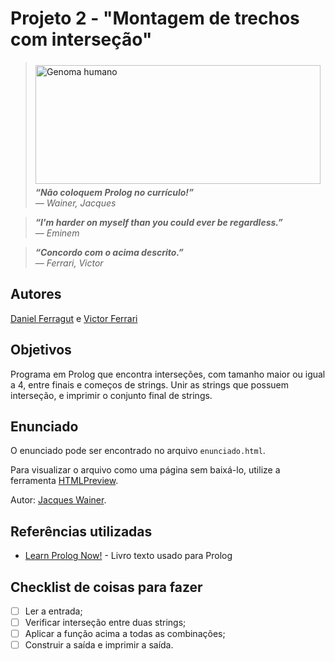 # Projeto 2 - "Montagem de trechos com interseção"

 <img align = "left" src= https://geneticliteracyproject.org/wp-content/uploads/2018/06/6-20-2018-harnessing-the-human-genome-286123.png width="456" height="190"  hspace="40" vspace="5" alt="Genoma humano">

> ***“Não coloquem Prolog no currículo!”** <br /> ― Wainer, Jacques*

> ***“I'm harder on myself than you could ever be regardless.”** <br /> ― Eminem*

> ***“Concordo com o acima descrito.”** <br /> ― Ferrari, Victor*

## Autores
[Daniel Ferragut](https://github.com/danielferragut) e [Victor Ferrari](https://github.com/VFerrari)

## Objetivos
Programa em Prolog que encontra interseções, com tamanho maior ou igual a 4, entre finais e começos de strings.
Unir as strings que possuem interseção, e imprimir o conjunto final de strings.

## Enunciado
O enunciado pode ser encontrado no arquivo `enunciado.html`.

Para visualizar o arquivo como uma página sem baixá-lo, utilize a ferramenta [HTMLPreview](http://htmlpreview.github.io/).

Autor: [Jacques Wainer](https://ic.unicamp.br/~wainer).

## Referências utilizadas
* [Learn Prolog Now!](http://www.learnprolognow.org/) - Livro texto usado para Prolog

## Checklist de coisas para fazer
  -  [ ] Ler a entrada;
  -  [ ] Verificar interseção entre duas strings;
  -  [ ] Aplicar a função acima a todas as combinações;
  -  [ ] Construir a saída e imprimir a saída.
